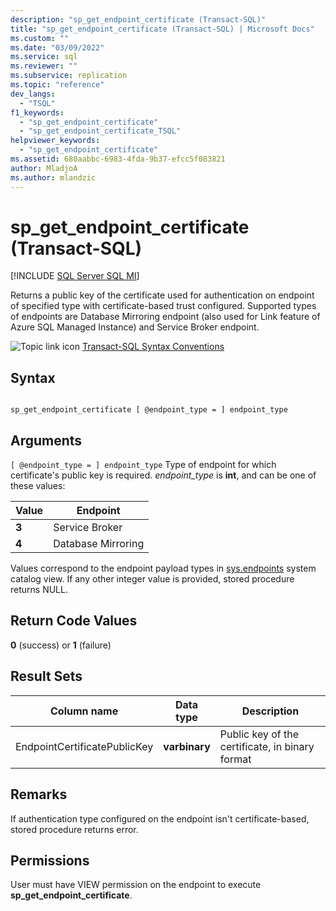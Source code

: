 ```yaml
---
description: "sp_get_endpoint_certificate (Transact-SQL)"
title: "sp_get_endpoint_certificate (Transact-SQL) | Microsoft Docs"
ms.custom: ""
ms.date: "03/09/2022"
ms.service: sql
ms.reviewer: ""
ms.subservice: replication
ms.topic: "reference"
dev_langs: 
  - "TSQL"
f1_keywords: 
  - "sp_get_endpoint_certificate"
  - "sp_get_endpoint_certificate_TSQL"
helpviewer_keywords: 
  - "sp_get_endpoint_certificate"
ms.assetid: 680aabbc-6983-4fda-9b37-efcc5f083821
author: MladjoA
ms.author: mlandzic
---
```

# sp_get_endpoint_certificate (Transact-SQL)
[!INCLUDE [SQL Server SQL MI](../../includes/applies-to-version/sql-asdbmi.md)]

  Returns a public key of the certificate used for authentication on endpoint of specified type with certificate-based trust configured. Supported types of endpoints are Database Mirroring endpoint (also used for Link feature of Azure SQL Managed Instance) and Service Broker endpoint.  
  
 ![Topic link icon](../../database-engine/configure-windows/media/topic-link.gif "Topic link icon") [Transact-SQL Syntax Conventions](../../t-sql/language-elements/transact-sql-syntax-conventions-transact-sql.md)  
  
## Syntax  
  
```  
  
sp_get_endpoint_certificate [ @endpoint_type = ] endpoint_type  
```  
  
## Arguments  
`[ @endpoint_type = ] endpoint_type`
 Type of endpoint for which certificate's public key is required. *endpoint_type* is **int**, and can be one of these values:  
  
|Value|Endpoint|  
|-----------|-----------|  
|**3**|Service Broker|  
|**4**|Database Mirroring|  

Values correspond to the endpoint payload types in [sys.endpoints](../system-catalog-views/sys-endpoints-transact-sql.md) system catalog view. 
If any other integer value is provided, stored procedure returns NULL.

## Return Code Values  
 **0** (success) or **1** (failure)  
  
## Result Sets

|Column name|Data type|Description|  
|-----------------|---------------|-----------------|  
|EndpointCertificatePublicKey|**varbinary**|Public key of the certificate, in binary format| 

## Remarks  
If authentication type configured on the endpoint isn't certificate-based, stored procedure returns error. 

## Permissions  
 User must have VIEW permission on the endpoint to execute **sp_get_endpoint_certificate**.  
 
  
  
